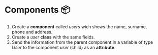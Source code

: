 # Components 📦

1. Create a **component** called *users* wich shows the name, surname, phone and address.
2. Create a *user* **class** with the same fields.
3. Send the information from the parent component in a variable of type *User* to the component *user* (child) as an **attribute**.